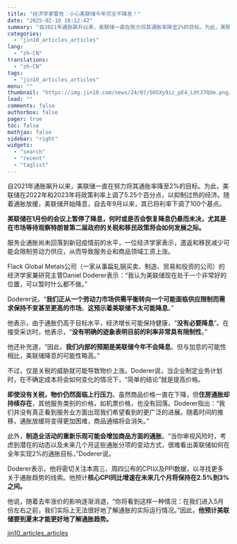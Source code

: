 ```yaml
---
title: "经济学家警告：小心美联储今年完全不降息！"
date: "2025-02-10 18:12:42"
summary: "自2021年通胀飙升以来，美联储一直在努力将其通胀率降至2%的目标。为此，美联储在2022年和202..."
categories:
  - "jin10_articles_articles"
lang:
  - "zh-CN"
translations:
  - "zh-CN"
tags:
  - "jin10_articles_articles"
menu: ""
thumbnail: "https://img.jin10.com/news/24/07/5HSXy9iz_pE4_L0tJ7QOm.png/lite"
lead: ""
comments: false
authorbox: false
pager: true
toc: false
mathjax: false
sidebar: "right"
widgets:
  - "search"
  - "recent"
  - "taglist"
---
```


自2021年通胀飙升以来，美联储一直在努力将其通胀率降至2%的目标。为此，美联储在2022年和2023年将政策利率上调了5.25个百分点，以抑制过热的经济。随着通胀放缓，美联储开始降息，自去年9月以来，其已将利率下调了100个基点。

**美联储在1月份的会议上暂停了降息，何时或是否会恢复降息仍悬而未决，尤其是在市场等待观察特朗普第二届政府的关税和移民政策将会如何发展之际。**

服务业通胀尚未回落到新冠疫情前的水平，一位经济学家表示，遣返和移民减少可能会限制劳动力供应，从而导致服务业和商品领域工资上涨。

Flack Global Metals公司（一家从事扁轧钢买卖、制造、贸易和投资的公司）的经济学家兼研究主管Daniel Doderer表示：“我认为美联储现在处于一个非常好的位置，可以暂时什么都不做。”

Doderer说，“**我们正从一个劳动力市场供需平衡转向一个可能面临供应限制而需求保持不变甚至更高的市场**。**这预示着美联储不太可能降息**。”

他表示，由于通胀仍高于目标水平，经济增长可能保持健康，“**没有必要降息**”。在接受采访时，他表示，“**没有明确的迹象表明目前的利率非常具有限制性**。”

他还补充道，“因此，**我们内部的预期是美联储今年不会降息**。但与加息的可能性相比，美联储降息的可能性略高。”

不过，仅是关税的威胁就可能导致物价上涨。Doderer说，当企业制定业务计划时，在不确定成本将会如何变化的情况下，“简单的结论”就是提高价格。

**即使没有关税，物价仍然面临上行压力**。虽然商品价格一直在下降，但**住房通胀却持续存在**，其他服务类别的价格，如机票价格，也没有回落。Doderer指出：“我们并没有真正看到服务业方面出现我们希望看到的更广泛的进展。随着时间的推移，通胀放缓将变得更加困难，商品通缩将会消失。”

此外，**制造业活动的重新乐观可能会增加商品方面的通胀**。“当你审视风险时，考虑到潜在的动态以及未来几个月这些通胀分项的变动方式，很难看出美联储如何在全年实现2%的通胀目标，”Doderer说。

Doderer表示，他将密切关注本周三、周四公布的CPI以及PPI数据，以寻找更多关于通胀趋势的线索。他预计**核心CPI同比增速在未来几个月将保持在2.5%到3%之间。**

他说，随着去年涨价的影响逐渐消退，“你将看到这样一种情况：在我们进入5月份左右之前，我们实际上无法很好地了解通胀的实际运行情况。”因此，**他预计美联储要到夏末才能更好地了解通胀趋势。**

[jin10_articles_articles](https://xnews.jin10.com/details/162454)
